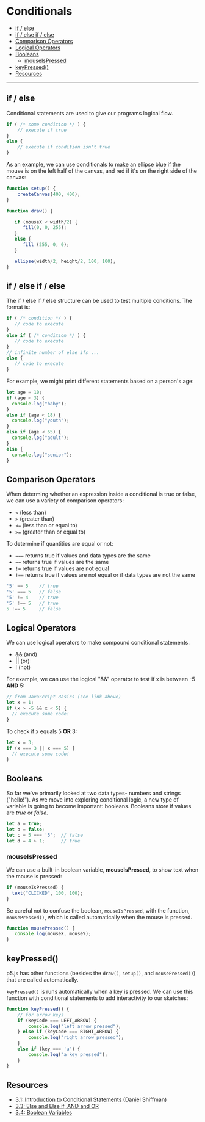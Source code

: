 # Conditionals

  - [if / else](#if--else)
  - [if / else if / else](#if--else-if--else)
  - [Comparison Operators](#comparison-operators)
  - [Logical Operators](#logical-operators)
  - [Booleans](#booleans)
    - [mouseIsPressed](#mouseispressed)
  - [keyPressed()](#keypressed)
  - [Resources](#resources)
---

## if / else

Conditional statements are used to give our programs logical flow. 

```javascript
if ( /* some condition */ ) {
    // execute if true
}
else {
    // execute if condition isn't true
}
```

As an example, we can use conditionals to make an ellipse blue if the mouse is on the left half of the canvas, and red if it's on the right side of the canvas:

```JavaScript
function setup() {
    createCanvas(400, 400);
}

function draw() {

   if (mouseX < width/2) {
      fill(0, 0, 255);
   }
   else {
      fill (255, 0, 0);
   }

   ellipse(width/2, height/2, 100, 100);
}
```

## if / else if / else

The if / else if / else structure can be used to test multiple conditions. The format is:

```javascript
if ( /* condition */ ) {
   // code to execute
}
else if ( /* condition */ ) {
   // code to execute
}
// infinite number of else ifs ...
else {
   // code to execute
}
```

For example, we might print different statements based on a person's age: 

```javascript
let age = 10;
if (age < 3) {
  console.log("baby");
}
else if (age < 18) {
  console.log("youth");
}
else if (age < 65) {
  console.log("adult");
}
else {
  console.log("senior");
}
```

## Comparison Operators

When determing whether an expression inside a conditional is true or false, we can use a variety of comparison operators:

* `<` (less than)
* `>` (greater than)
* `<=` (less than or equal to)
* `>=` (greater than or equal to)

To determine if quantities are equal or not:
* `===` returns true if values and data types are the same
* `==`  returns true if values are the same
* `!=`  returns true if values are not equal
* `!==` returns true if values are not equal or if data types are not the same

```javascript
'5' == 5    // true
'5' === 5   // false
'5' != 4    // true
'5' !== 5   // true
5 !== 5     // false
```

## Logical Operators
We can use logical operators to make compound conditional statements.
* &&    (and)
* ||    (or)
* !     (not)

For example, we can use the logical "&&" operator to test if x is between -5 **AND** 5:

```JavaScript
// from JavaScript Basics (see link above)
let x = 1;
if (x > -5 && x < 5) {
  // execute some code!
}
```

To check if x equals 5 **OR** 3:

```javascript
let x = 3;
if (x === 3 || x === 5) {
  // execute some code!
}
```

## Booleans
So far we've primarily looked at two data types- numbers and strings ("hello!"). As we move into exploring conditional logic, a new type of variable is going to become important: booleans. Booleans store if values are *true* or *false*.

```javascript
let a = true;
let b = false;
let c = 5 === '5';  // false
let d = 4 > 1;      // true
```

### mouseIsPressed
We can use a built-in boolean variable, **mouseIsPressed**, to show text when the mouse is pressed:

```javascript
if (mouseIsPressed) {
  text("CLICKED", 100, 100);
}
```

Be careful not to confuse the boolean, `mouseIsPressed`, with the function, `mousePressed()`, which is called automatically when the mouse is pressed.

```javascript
function mousePressed() {
   console.log(mouseX, mouseY);
}
```

## keyPressed()
p5.js has other functions (besides the `draw()`, `setup()`, and `mousePressed()`) that are called automatically. 

`keyPressed()` is runs automatically when a key is pressed. We can use this function with conditional statements to add interactivity to our sketches:

```javascript
function keyPressed() {
    // for arrow keys
    if (keyCode === LEFT_ARROW) {
        console.log("left arrow pressed");
    } else if (keyCode === RIGHT_ARROW) {
        console.log("right arrow pressed");
    }
    else if (key === 'a') {
        console.log("a key pressed");
    }
}
```

## Resources
* [3.1: Introduction to Conditional Statements ](https://www.youtube.com/watch?v=1Osb_iGDdjk&list=PLRqwX-V7Uu6Zy51Q-x9tMWIv9cueOFTFA&index=14) (Daniel Shiffman)
* [3.3: Else and Else if, AND and OR](https://www.youtube.com/watch?v=r2S7j54I68c&list=PLRqwX-V7Uu6Zy51Q-x9tMWIv9cueOFTFA&index=16)
* [3.4: Boolean Variables](https://www.youtube.com/watch?v=Rk-_syQluvc&list=PLRqwX-V7Uu6Zy51Q-x9tMWIv9cueOFTFA&index=17)